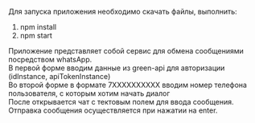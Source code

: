 Для запуска приложения необходимо скачать файлы, выполнить:
1. npm install
2. npm start

<div>Приложение представляет собой сервис для обмена сообщениями посредством whatsApp.</div>
<div>В первой форме вводим данные из green-api для авторизации (idInstance, apiTokenInstance)</div>
<div>Во второй форме в формате 7ХХХХХХХХХХ вводим номер телефона пользователя, с которым хотим начать диалог</div>
После открывается чат с тектовым полем для ввода сообщения. Отправка сообщения осуществляется при нажатии на enter.

